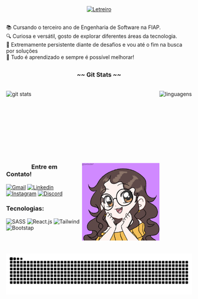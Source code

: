 <div align="center">
  <a href="https://git.io/typing-svg">
    <picture>
      <source media="(prefers-color-scheme: dark)" srcset="https://readme-typing-svg.demolab.com?font=Fira+Code&weight=500&size=30&pause=1000&color=ED688E&center=true&vCenter=true&random=false&width=700&lines=%E2%8A%B9+Ol%C3%A1%2C+eu+sou+a+Carolina!+%CB%99%E1%B5%95%CB%99+%E2%8A%B9+">
      <source media="(prefers-color-scheme: light)" srcset="https://readme-typing-svg.demolab.com?font=Fira+Code&weight=500&size=30&pause=1000&color=137980&center=true&vCenter=true&random=false&width=700&lines=%E2%8A%B9+Ol%C3%A1%2C+eu+sou+a+Carolina!+%CB%99%E1%B5%95%CB%99+%E2%8A%B9+">
      <img alt="Letreiro" src="https://readme-typing-svg.demolab.com?font=Fira+Code&weight=500&size=30&pause=1000&color=ED688E&center=true&vCenter=true&random=false&width=700&lines=%E2%8A%B9+Ol%C3%A1%2C+eu+sou+a+Carolina!+%CB%99%E1%B5%95%CB%99+%E2%8A%B9+">
    </picture>
  </a>
</div>

<br>

📚 Cursando o terceiro ano de Engenharia de Software na FIAP.
<br>
🔍 Curiosa e versátil, gosto de explorar diferentes áreas da tecnologia.
<br>
💪 Extremamente persistente diante de desafios e vou até o fim na busca por soluções
<br>
🌱 Tudo é aprendizado e sempre é possível melhorar!

##

<div align="center">
  <h3>~~ Git Stats ~~</h3>
  <br>
  <picture>
    <source media="(prefers-color-scheme: dark)" srcset="https://github-readme-stats.vercel.app/api?username=CavMCarolina&show_icons=true&theme=dracula">
    <source media="(prefers-color-scheme: light)" srcset="https://github-readme-stats.vercel.app/api?username=CavMCarolina&show_icons=true&theme=catppuccin_latte">
    <img align="left" height="200" alt="git stats" src="https://github-readme-stats.vercel.app/api?username=CavMCarolina&show_icons=true&theme=swift&include_all_commits=true&count_private=true">
  </picture>
  <picture>
    <source media="(prefers-color-scheme: dark)" srcset="https://github-readme-stats.vercel.app/api/top-langs/?username=CavMCarolina&layout=compact&theme=dracula&langs_count=8">
    <source media="(prefers-color-scheme: light)" srcset= "https://github-readme-stats.vercel.app/api/top-langs/?username=CavMCarolina&layout=compact&theme=catppuccin_latte&langs_count=8">
    <img align="right" height="200" alt="linguagens" src="https://github-readme-stats.vercel.app/api?username=CavMCarolina&show_icons=true&theme=swift&include_all_commits=true&count_private=true">
  </picture>
</div>

<br><br><br><br><br><br><br><br><br>

##

<img height="210" align="right" alt="gif" src="gif_github.gif">

<h3>Entre em Contato!</h3>

[![Gmail](https://img.shields.io/badge/Gmail-D14836?style=for-the-badge&logo=gmail&logoColor=white)](mailto:cavm.carolina@gmail.com)
[![Linkedin](https://img.shields.io/badge/LinkedIn-0077B5?style=for-the-badge&logo=linkedin&logoColor=white)](https://www.linkedin.com/in/carolinacavallimachado)
[![Instagram](https://img.shields.io/badge/Instagram-E4405F?style=for-the-badge&logo=instagram&logoColor=white)](https://www.instagram.com/cavmcarolina)
[![Discord](	https://img.shields.io/badge/Discord-7289DA?style=for-the-badge&logo=discord&logoColor=white)](https://discordapp.com/users/993988678789640314)

<!-- Badges futuras?
	https://img.shields.io/badge/-Hackerrank-2EC866?style=for-the-badge&logo=HackerRank&logoColor=white
 	https://img.shields.io/badge/-LeetCode-FFA116?style=for-the-badge&logo=LeetCode&logoColor=black -->

<h3>Tecnologias:</h3>

![SASS](https://img.shields.io/badge/Sass-CC6699?style=for-the-badge&logo=sass&logoColor=white)
![React.js](https://img.shields.io/badge/React-20232A?style=for-the-badge&logo=react&logoColor=61DAFB)
![Tailwind](https://img.shields.io/badge/Tailwind_CSS-38B2AC?style=for-the-badge&logo=tailwind-css&logoColor=white)
![Bootstap](https://img.shields.io/badge/Bootstrap-563D7C?style=for-the-badge&logo=bootstrap&logoColor=white)

<br><br>

<picture align="center">
  <source media="(prefers-color-scheme: dark)" srcset="https://raw.githubusercontent.com/CavMCarolina/CavMCarolina/output/github-contribution-grid-snake-dark.svg">
  <source media="(prefers-color-scheme: light)" srcset="https://raw.githubusercontent.com/CavMCarolina/CavMCarolina/output/github-contribution-grid-snake.svg">
  <img align="center" alt="github contribution grid snake animation" src="https://raw.githubusercontent.com/CavMCarolina/CavMCarolina/output/github-contribution-grid-snake.svg">
</picture>
